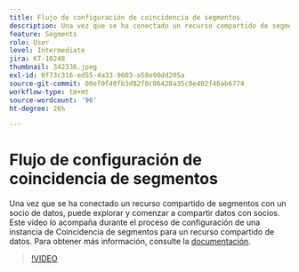 ```yaml
---
title: Flujo de configuración de coincidencia de segmentos
description: Una vez que se ha conectado un recurso compartido de segmentos con un socio de datos, puede explorar y comenzar a compartir datos con socios. Este vídeo lo acompaña durante el proceso de ... (las descripciones deben tener entre 60 y 160 caracteres).
feature: Segments
role: User
level: Intermediate
jira: KT-10248
thumbnail: 342336.jpeg
exl-id: 0f73c316-ed55-4a33-9603-a58e90dd205a
source-git-commit: 00ef0f40fb3d82f0c06428a35c0e402f46ab6774
workflow-type: tm+mt
source-wordcount: '96'
ht-degree: 26%

---
```


# Flujo de configuración de coincidencia de segmentos

Una vez que se ha conectado un recurso compartido de segmentos con un socio de datos, puede explorar y comenzar a compartir datos con socios. Este vídeo lo acompaña durante el proceso de configuración de una instancia de Coincidencia de segmentos para un recurso compartido de datos. Para obtener más información, consulte la [documentación](https://experienceleague.adobe.com/docs/experience-platform/segmentation/ui/segment-match/overview.html?lang=es).

>[!VIDEO](https://video.tv.adobe.com/v/342336/?learn=on)
